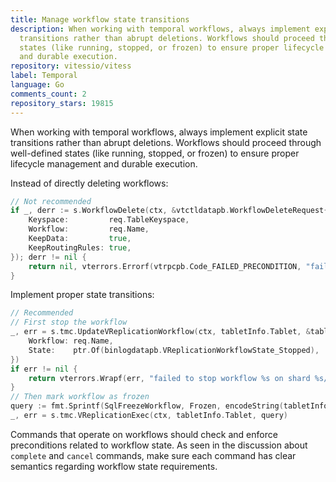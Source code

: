 ```yaml
---
title: Manage workflow state transitions
description: When working with temporal workflows, always implement explicit state
  transitions rather than abrupt deletions. Workflows should proceed through well-defined
  states (like running, stopped, or frozen) to ensure proper lifecycle management
  and durable execution.
repository: vitessio/vitess
label: Temporal
language: Go
comments_count: 2
repository_stars: 19815
---
```


When working with temporal workflows, always implement explicit state transitions rather than abrupt deletions. Workflows should proceed through well-defined states (like running, stopped, or frozen) to ensure proper lifecycle management and durable execution.

Instead of directly deleting workflows:
```go
// Not recommended
if _, derr := s.WorkflowDelete(ctx, &vtctldatapb.WorkflowDeleteRequest{
    Keyspace:         req.TableKeyspace,
    Workflow:         req.Name,
    KeepData:         true,
    KeepRoutingRules: true,
}); derr != nil {
    return nil, vterrors.Errorf(vtrpcpb.Code_FAILED_PRECONDITION, "failed to delete workflow %s: %v", req.Name, derr)
}
```

Implement proper state transitions:
```go
// Recommended
// First stop the workflow
_, err = s.tmc.UpdateVReplicationWorkflow(ctx, tabletInfo.Tablet, &tabletmanagerdatapb.UpdateVReplicationWorkflowRequest{
    Workflow: req.Name,
    State:    ptr.Of(binlogdatapb.VReplicationWorkflowState_Stopped),
})
if err != nil {
    return vterrors.Wrapf(err, "failed to stop workflow %s on shard %s/%s", req.Name, tabletInfo.Keyspace, tabletInfo.Shard)
}
// Then mark workflow as frozen
query := fmt.Sprintf(SqlFreezeWorkflow, Frozen, encodeString(tabletInfo.DbName()), encodeString(req.Name))
_, err = s.tmc.VReplicationExec(ctx, tabletInfo.Tablet, query)
```

Commands that operate on workflows should check and enforce preconditions related to workflow state. As seen in the discussion about `complete` and `cancel` commands, make sure each command has clear semantics regarding workflow state requirements.